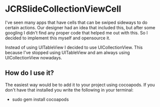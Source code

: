 # JCRSlideCollectionViewCell

I've seen many apps that have cells that can be swiped sideways to do certain actions. Our designer had an idea that included this, but after some googling I didn't find any proper code that helped me out with this. So I decided to implement this myself and opensource it.

Instead of using UITableView I decided to use UICollectionView. This because I've stopped using UITableView and am always using UICollectionView nowadays.

## How do I use it?

The easiest way would be to add it to your project using cocoapods. If you don't have that installed you write the following in your terminal:
- sudo gem install cocoapods
